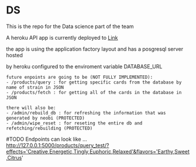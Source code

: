 # DS




This is the repo for the Data science part of the team

A heroku API app is currently deployed to [Link](https://medcab6api.herokuapp.com/)

the app is using the application factory layout and has a posgresql server hosted

by heroku configured to the enviroment variable DATABASE_URL

<div>

    future enpoints are going to be (NOT FULLY IMPLEMENTED):
    - /products/query : for getting specific cards from the database by name of strain in JSON
    - /products/fetch : for getting all of the cards in the database in JSON

    there will also be:
    - /admin/rebuild_db : for refreshing the information that was generated by neobi (PROTECTED)
    - /admin/wipe_reset : for reseting the entire db and refetching/rebuilding (PROTECTED)

 </div>



#TODO 
Endpoints can look like ...
http://127.0.0.1:5000/products/query_test/?effects='Creative,Energetic,Tingly,Euphoric,Relaxed'&flavors='Earthy,Sweet,Citrus'
